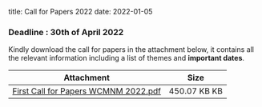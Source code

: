 title: Call for Papers 2022
date: 2022-01-05
 
### Deadline : 30th of April 2022

Kindly download the call for papers in the attachment below, it contains all the relevant information including a list of themes and **important dates**.

| Attachment | Size |
|---|---|
|<a href="/files/First Call for Papers 2022.pdf">First Call for Papers WCMNM 2022.pdf</a> | 450.07 KB KB |

